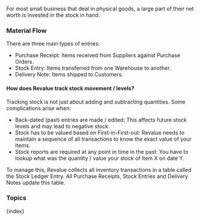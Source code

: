 For most small business that deal in physical goods, a large part of their net
worth is invested in the stock in hand.

### Material Flow

There are three main types of entries:

  * Purchase Receipt: Items received from Suppliers against Purchase Orders.
  * Stock Entry: Items transferred from one Warehouse to another.
  * Delivery Note: Items shipped to Customers.

#### How does Revalue track stock movement / levels?

Tracking stock is not just about adding and subtracting quantities. Some
complications arise when:

  * Back-dated (past) entries are made / edited: This affects future stock levels and may lead to negative stock.
  * Stock has to be valued based on First-in-First-out: Revalue needs to maintain a sequence of all transactions to know the exact value of your Items.
  * Stock reports are required at any point in time in the past: You have to lookup what was the quantity / value your stock of Item X on date Y.

To manage this, Revalue collects all inventory transactions in a table called
the Stock Ledger Entry. All Purchase Receipts, Stock Entries and Delivery
Notes update this table.

### Topics

{index}
